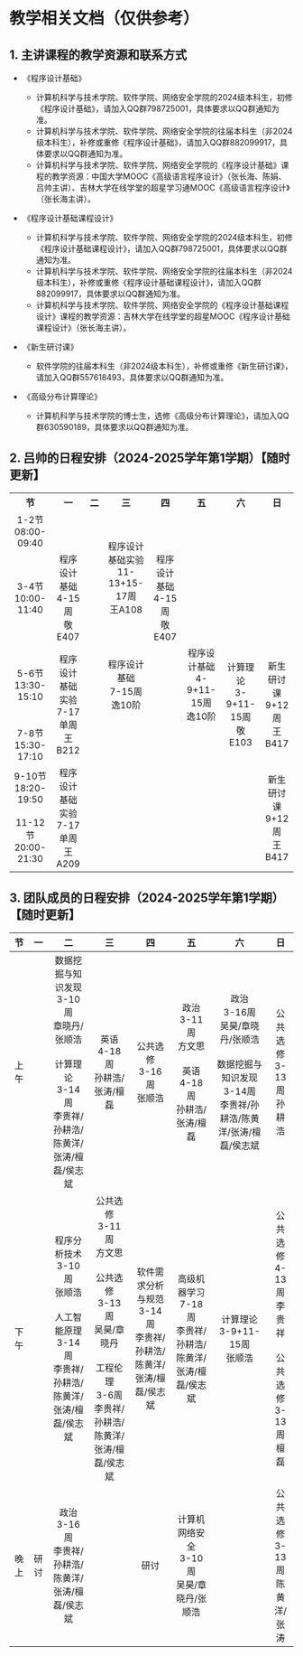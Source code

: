 # 教学相关文档（仅供参考）

## 1. 主讲课程的教学资源和联系方式

+ 《程序设计基础》
  + 计算机科学与技术学院、软件学院、网络安全学院的2024级本科生，初修《程序设计基础》，请加入QQ群798725001，具体要求以QQ群通知为准。
  + 计算机科学与技术学院、软件学院、网络安全学院的往届本科生（非2024级本科生），补修或重修《程序设计基础》，请加入QQ群882099917，具体要求以QQ群通知为准。
  + 计算机科学与技术学院、软件学院、网络安全学院的《程序设计基础》课程的教学资源：中国大学MOOC《高级语言程序设计》（张长海、陈娟、吕帅主讲）、吉林大学在线学堂的超星学习通MOOC《高级语言程序设计》（张长海主讲）。

+ 《程序设计基础课程设计》
  + 计算机科学与技术学院、软件学院、网络安全学院的2024级本科生，初修《程序设计基础课程设计》，请加入QQ群798725001，具体要求以QQ群通知为准。
  + 计算机科学与技术学院、软件学院、网络安全学院的往届本科生（非2024级本科生），补修或重修《程序设计基础课程设计》，请加入QQ群882099917，具体要求以QQ群通知为准。
  + 计算机科学与技术学院、软件学院、网络安全学院的《程序设计基础课程设计》课程的教学资源：吉林大学在线学堂的超星MOOC《程序设计基础课程设计》（张长海主讲）。

+ 《新生研讨课》
  + 软件学院的往届本科生（非2024级本科生），补修或重修《新生研讨课》，请加入QQ群557618493，具体要求以QQ群通知为准。
 
+ 《高级分布计算理论》
  + 计算机科学与技术学院的博士生，选修《高级分布计算理论》，请加入QQ群630590189，具体要求以QQ群通知为准。

## 2. 吕帅的日程安排（2024-2025学年第1学期）【随时更新】

<TABLE width="100%" align="center" veralign="center">
  <TR align="center" veralign="center">
    <TH>节</TH>
    <TH>一</TH>
    <TH>二</TH>
    <TH>三</TH>
    <TH>四</TH>
    <TH>五</TH>
    <TH>六</TH>
    <TH>日</TH>
  </TR>
  <TR align="center" veralign="center">
    <TD>1-2节<BR>08:00-09:40</TD>
    <TD></TD>
    <TD rowspan="2"></TD>
    <TD rowspan="2">程序设计基础实验<BR>11-13+15-17周<BR>王A108</TD>
    <TD></TD>
    <TD rowspan="2"></TD>
    <TD rowspan="2"></TD>
    <TD rowspan="2"></TD>
  </TR>
  <TR align="center" veralign="center">
    <TD>3-4节<BR>10:00-11:40</TD>
    <TD>程序设计基础<BR>4-15周<BR>敬E407</TD>
    <TD>程序设计基础<BR>4-15周<BR>敬E407</TD>
  </TR>
  <TR align="center" veralign="center">
    <TD>5-6节<BR>13:30-15:10</TD>
    <TD rowspan="2">程序设计基础实验<BR>7-17单周<BR>王B212</TD>
    <TD rowspan="2"></TD>
    <TD>程序设计基础<BR>7-15周<BR>逸10阶</TD>
    <TD rowspan="2"></TD>
    <TD>程序设计基础<BR>4-9+11-15周<BR>逸10阶</TD>
    <TD rowspan="2">计算理论<BR>3-9+11-15周<BR>敬E103</TD>
    <TD rowspan="2">新生研讨课<BR>9+12周<BR>王B417</TD>
  </TR>
  <TR align="center" veralign="center">
    <TD>7-8节<BR>15:30-17:10</TD>
    <TD></TD>
    <TD></TD>
  </TR>
  <TR align="center" veralign="center">
    <TD>9-10节<BR>18:20-19:50</TD>
    <TD rowspan="2">程序设计基础实验<BR>7-17单周<BR>王A209</TD>
    <TD rowspan="2"></TD>
    <TD rowspan="2"></TD>
    <TD rowspan="2"></TD>
    <TD rowspan="2"></TD>
    <TD rowspan="2"></TD>
    <TD rowspan="2">新生研讨课<BR>9+12周<BR>王B417</TD>
  </TR>
  <TR align="center" veralign="center">
    <TD>11-12节<BR>20:00-21:30</TD>
  </TR>  
</TABLE>

## 3. 团队成员的日程安排（2024-2025学年第1学期）【随时更新】

节|一|二|三|四|五|六|日
:-:|:-:|:-:|:-:|:-:|:-:|:-:|:-:
上午||数据挖掘与知识发现<BR>3-10周<BR>章晓丹/张顺浩<BR><BR>计算理论<BR>3-14周<BR>李贵祥/孙耕浩/陈黄洋/张涛/檀磊/侯志斌|英语<BR>4-18周<BR>孙耕浩/张涛/檀磊|公共选修<BR>3-16周<BR>张顺浩|政治<BR>3-11周<BR>方文思<BR><BR>英语<BR>4-18周<BR>孙耕浩/张涛/檀磊|政治<BR>3-16周<BR>吴昊/章晓丹/张顺浩<BR><BR>数据挖掘与知识发现<BR>3-14周<BR>李贵祥/孙耕浩/陈黄洋/张涛/檀磊/侯志斌|公共选修<BR>3-13周<BR>孙耕浩
下午||程序分析技术<BR>3-10周<BR>张顺浩<BR><BR>人工智能原理<BR>3-14周<BR>李贵祥/孙耕浩/陈黄洋/张涛/檀磊/侯志斌|公共选修<BR>3-11周<BR>方文思<BR><BR>公共选修<BR>3-13周<BR>吴昊/章晓丹<BR><BR>工程伦理<BR>3-6周<BR>李贵祥/孙耕浩/陈黄洋/张涛/檀磊/侯志斌|软件需求分析与规范<BR>3-14周<BR>李贵祥/孙耕浩/陈黄洋/张涛/檀磊/侯志斌|高级机器学习<BR>7-18周<BR>李贵祥/孙耕浩/陈黄洋/张涛/檀磊/侯志斌|计算理论<BR>3-9+11-15周<BR>张顺浩|公共选修<BR>4-13周<BR>李贵祥<BR><BR>公共选修<BR>3-13周<BR>檀磊
晚上|研讨|政治<BR>3-16周<BR>李贵祥/孙耕浩/陈黄洋/张涛/檀磊/侯志斌||研讨|计算机网络安全<BR>3-10周<BR>吴昊/章晓丹/张顺浩||公共选修<BR>3-13周<BR>陈黄洋/张涛
